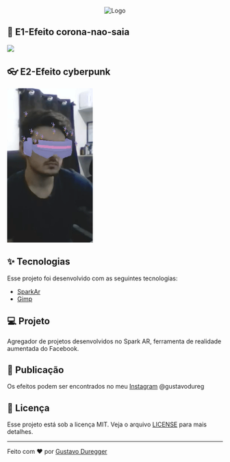 <p align="center">
  <img alt="Logo" src="https://scontent.fcgh17-1.fna.fbcdn.net/v/t39.2365-6/76870833_509761306273232_5468210970943815680_n.svg?_nc_cat=108&_nc_sid=ad8a9d&_nc_oc=AQkvmZj-7UiPG_3VDLEw4vhRR3OaBw73KkXq-SG8x8Z_5nCqg7NX5mDf5TjNq974-eeJRK4u6sgMpU2OJn2mljW6&_nc_ht=scontent.fcgh17-1.fna&oh=8323918ca07fec4bb855cd061353f868&oe=5E985015" width="300px">
</p>
     
## 🦠 E1-Efeito corona-nao-saia     
  <img src="https://github.com/GustavoDuregger/Spark_AR/blob/master/E1/textures/ezgif.com-video-to-gif.gif" width="200px">
  
## :eyeglasses: E2-Efeito cyberpunk     
  <img src="https://github.com/GustavoDuregger/Spark_AR/blob/master/E2/cyberpunk/textures/gif.gif" width="200px">
     
## :sparkles: Tecnologias

Esse projeto foi desenvolvido com as seguintes tecnologias:

- [SparkAr](https://sparkar.facebook.com/ar-studio/)
- [Gimp](https://www.gimp.org/)

## 💻 Projeto

Agregador de projetos desenvolvidos no Spark AR, ferramenta de realidade aumentada do Facebook.

## :art: Publicação

Os efeitos podem ser encontrados no meu [Instagram](https://www.instagram.com/gustavodureg/) @gustavodureg

## :memo: Licença

Esse projeto está sob a licença MIT. Veja o arquivo [LICENSE](LICENSE.md) para mais detalhes.

---

Feito com ♥ por [Gustavo Duregger](https://gduregger.com)
